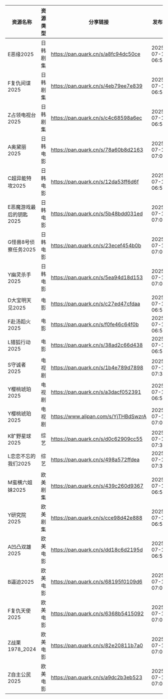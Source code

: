 | 资源名称           | 资源类型 | 分享链接                                 | 发布时间                |
| -------------- | ---- | ------------------------------------ | ------------------- |
| E恶缘2025        | 日韩剧集 | https://pan.quark.cn/s/a8fc94dc50ce  | 2025-07-15 06:58:01 |
| F复仇间谍2025      | 日韩剧集 | https://pan.quark.cn/s/4eb79ee7e839  | 2025-07-15 06:57:50 |
| Z占领电视台2025     | 日韩剧集 | https://pan.quark.cn/s/c4c68598a6ec  | 2025-07-15 06:57:36 |
| A奥黛丽2025       | 日韩电影 | https://pan.quark.cn/s/78a60b8d2163  | 2025-07-15 07:01:42 |
| C超异能特攻2025     | 日韩电影 | https://pan.quark.cn/s/12da53ff6d6f  | 2025-07-15 06:59:36 |
| E恶魔游戏最后的钥匙2025 | 日韩电影 | https://pan.quark.cn/s/5b48bdd031ed  | 2025-07-15 07:03:49 |
| G怪兽8号侦察任务2025  | 日韩电影 | https://pan.quark.cn/s/23ecef454b0b  | 2025-07-15 07:03:38 |
| Y幽灵杀手2025      | 日韩电影 | https://pan.quark.cn/s/5ea94d18d153  | 2025-07-15 07:01:36 |
| D大宝明天见2025     | 电影   | https://pan.quark.cn/s/c27ed47cfdaa  | 2025-07-15 06:58:21 |
| F赴汤蹈火2025      | 电影   | https://pan.quark.cn/s/f0fe46c64f0b  | 2025-07-15 06:51:58 |
| L猎狐行动2025      | 电影   | https://pan.quark.cn/s/38ad2c66d438  | 2025-07-15 06:51:50 |
| S守诚者2025       | 电视剧  | https://pan.quark.cn/s/1b4e789d7898  | 2025-07-15 07:39:37 |
| Y樱桃琥珀2025      | 电视剧  | https://pan.quark.cn/s/a3dacf052391  | 2025-07-15 06:53:39 |
| Y樱桃琥珀2025      | 电视剧  | https://www.alipan.com/s/YjTHBdSwzrA | 2025-07-15 07:05:41 |
| K旷野星球2025      | 综艺   | https://pan.quark.cn/s/d0c62909cc55  | 2025-07-15 07:37:38 |
| L恋恋不忘的我们2025   | 综艺   | https://pan.quark.cn/s/498a572ffdea  | 2025-07-15 07:39:47 |
| M蛮横六姐妹2025     | 欧美剧集 | https://pan.quark.cn/s/439c260d9367  | 2025-07-15 06:55:43 |
| Y研究院2025       | 欧美剧集 | https://pan.quark.cn/s/cce98d42e888  | 2025-07-15 06:58:13 |
| A凹凸双雄2025      | 欧美电影 | https://pan.quark.cn/s/dd18c6d2195d  | 2025-07-15 06:55:36 |
| B逼迫2025        | 欧美电影 | https://pan.quark.cn/s/68195f0109d6  | 2025-07-15 07:04:28 |
| F复仇天使2025      | 欧美电影 | https://pan.quark.cn/s/6368b5415092  | 2025-07-15 07:03:59 |
| Z战栗1978_2024   | 欧美电影 | https://pan.quark.cn/s/82e20811b7a0  | 2025-07-15 07:05:38 |
| Z自主公民2025      | 欧美电影 | https://pan.quark.cn/s/a9dc2b3eb523  | 2025-07-15 07:04:12 |
